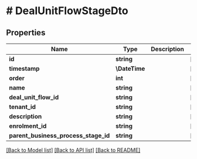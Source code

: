 # # DealUnitFlowStageDto

## Properties

Name | Type | Description | Notes
------------ | ------------- | ------------- | -------------
**id** | **string** |  | [optional]
**timestamp** | **\DateTime** |  | [optional]
**order** | **int** |  | [optional]
**name** | **string** |  | [optional]
**deal_unit_flow_id** | **string** |  | [optional]
**tenant_id** | **string** |  | [optional]
**description** | **string** |  | [optional]
**enrolment_id** | **string** |  | [optional]
**parent_business_process_stage_id** | **string** |  | [optional]

[[Back to Model list]](../../README.md#models) [[Back to API list]](../../README.md#endpoints) [[Back to README]](../../README.md)
